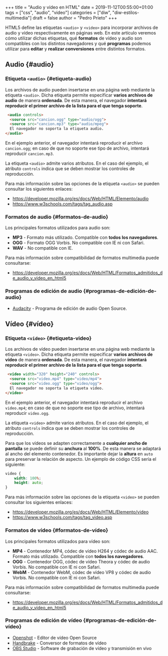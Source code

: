 +++
title = "Audio y vídeo en HTML"
date = 2019-11-12T00:55:00+01:00
tags = ["css", "audio", "video"]
categories = ["diw", "diw-estilos-multimedia"]
draft = false
author = "Pedro Prieto"
+++

HTML5 define las etiquetas `<audio>` y `<video>` para incorporar archivos de audio y vídeo respectivamente en páginas web. En este artículo veremos cómo utilizar dichas etiquetas, qué **formatos** de vídeo y audio son compatibles con los distintos navegadores y qué **programas** podemos utilizar para **editar** y **realizar conversiones** entre distintos formatos.

<!--more-->


## Audio {#audio}


### Etiqueta `<audio>` {#etiqueta-audio}

Los archivos de audio pueden insertarse en una página web mediante la etiqueta `<audio>`. Dicha etiqueta permite especificar **varios archivos de audio** de manera **ordenada**. De esta manera, el navegador **intentará reproducir el primer archivo de la lista para el que tenga soporte**.

```html
 <audio controls>
  <source src="cancion.ogg" type="audio/ogg">
  <source src="cancion.mp3" type="audio/mpeg">
  El navegador no soporta la etiqueta audio.
</audio>
```

En el ejemplo anterior, el navegador intentará reproducir el archivo `cancion.ogg`; en caso de que no soporte ese tipo de archivo, intentará reproducir `cancion.mp3`.

La etiqueta `<audio>` admite varios atributos. En el caso del ejemplo, el atributo `controls` indica que se deben mostrar los controles de reproducción.

Para más información sobre las opciones de la etiqueta `<audio>` se pueden consultar los siguientes enlaces:

-   <https://developer.mozilla.org/es/docs/Web/HTML/Elemento/audio>
-   <https://www.w3schools.com/tags/tag_audio.asp>


### Formatos de audio {#formatos-de-audio}

Los principales formatos utilizados para audio son:

-   **MP3** - Formato más utilizado. Compatible con **todos los navegadores**.
-   **OGG** - Formato OGG Vorbis. No compatible con IE ni con Safari.
-   **WAV** - No compatible con IE.

Para más información sobre compatibilidad de formatos multimedia puede consultarse:

-   <https://developer.mozilla.org/es/docs/Web/HTML/Formatos_admitidos_de_audio_y_video_en_html5>


### Programas de edición de audio {#programas-de-edición-de-audio}

-   [Audacity](https://www.audacityteam.org/) - Programa de edición de audio Open Source.


## Vídeo {#vídeo}


### Etiqueta `<video>` {#etiqueta-video}

Los archivos de vídeo pueden insertarse en una página web mediante la etiqueta `<video>`. Dicha etiqueta permite especificar **varios archivos de vídeo** de manera **ordenada**. De esta manera, el navegador **intentará reproducir el primer archivo de la lista para el que tenga soporte**.

```html
 <video width="320" height="240" controls>
  <source src="video.mp4" type="video/mp4">
  <source src="video.ogg" type="video/ogg">
  El navegador no soporta la etiqueta video.
</video>
```

En el ejemplo anterior, el navegador intentará reproducir el archivo `video.mp4`; en caso de que no soporte ese tipo de archivo, intentará reproducir `video.ogg`.

La etiqueta `<video>` admite varios atributos. En el caso del ejemplo, el atributo `controls` indica que se deben mostrar los controles de reproducción.

Para que los vídeos se adapten correctamente a **cualquier ancho de pantalla** se puede definir su **anchura** al **100%**. De esta manera se adaptará al ancho del elemento contenedor. Es importante dejar la **altura** en `auto` para preservar la relación de aspecto. Un ejemplo de código CSS sería el siguiente:

```css
video {
    width: 100%;
    height: auto;
}
```

Para más información sobre las opciones de la etiqueta `<video>` se pueden consultar los siguientes enlaces:

-   <https://developer.mozilla.org/es/docs/Web/HTML/Elemento/video>
-   <https://www.w3schools.com/tags/tag_video.asp>


### Formatos de vídeo {#formatos-de-vídeo}

Los principales formatos utilizados para vídeo son:

-   **MP4** - Contenedor MP4, códec de vídeo H264 y códec de audio AAC. Formato más utilizado. Compatible con **todos los navegadores**.
-   **OGG** - Contenedor OGG, códec de vídeo Theora y códec de audio Vorbis. No compatible con IE ni con Safari.
-   **WebM** - Contenedor WebM, códec de vídeo VP8 y códec de audio Vorbis. No compatible con IE ni con Safari.

Para más información sobre compatibilidad de formatos multimedia puede consultarse:

-   <https://developer.mozilla.org/es/docs/Web/HTML/Formatos_admitidos_de_audio_y_video_en_html5>


### Programas de edición de vídeo {#programas-de-edición-de-vídeo}

-   [Openshot](https://www.openshot.org/es/) - Editor de vídeo Open Source
-   [Handbrake](https://handbrake.fr/) - Conversor de formatos de vídeo
-   [OBS Studio](https://obsproject.com/es/) - Software de grabación de vídeo y transmisión en vivo
